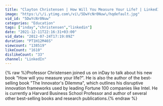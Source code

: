 ```yaml
---
title: "Clayton Christensen | How Will You Measure Your Life? | LinkedIn Speaker Series"
image: "https:\/\/i.ytimg.com\/vi\/5DwYcNr0Nuw\/hqdefault.jpg"
vid_id: "5DwYcNr0Nuw"
categories: "Education"
tags: ["inday","christensen","linkedin"]
date: "2021-12-11T22:16:31+03:00"
vid_date: "2012-07-24T17:19:09Z"
duration: "PT1H12M46S"
viewcount: "138519"
likeCount: "1610"
dislikeCount: "33"
channel: "LinkedIn"
---
```

{% raw %}Professor Christensen joined us on inDay to talk about his new book &quot;How will you measure your life?&quot;. He is also the author of the best-selling book &quot;The Innovator's Dilemma&quot;, which outlines his disruptive innovation frameworks used by leading Fortune 100 companies like Intel. He is currently a Harvard Business School Professor and author of several other best-selling books and research publications.{% endraw %}
